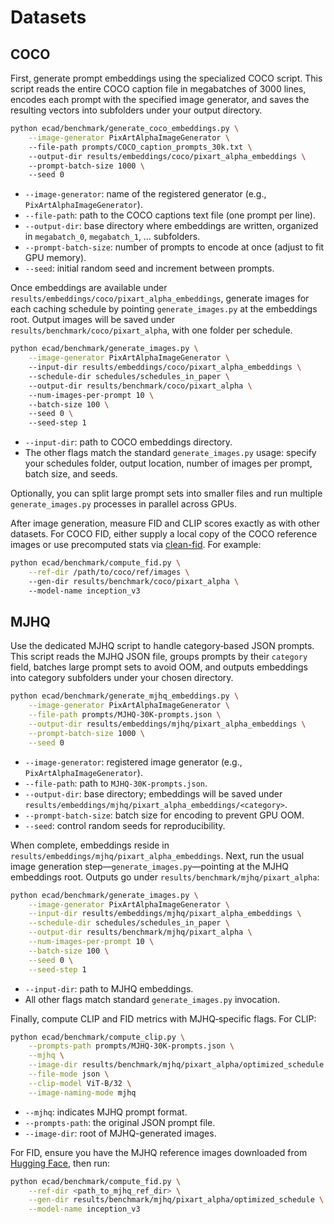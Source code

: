# Datasets

## COCO

First, generate prompt embeddings using the specialized COCO script. This script reads the entire COCO caption file in megabatches of 3000 lines, encodes each prompt with the specified image generator, and saves the resulting vectors into subfolders under your output directory.

```bash
python ecad/benchmark/generate_coco_embeddings.py \
    --image-generator PixArtAlphaImageGenerator \  
    --file-path prompts/COCO_caption_prompts_30k.txt \  
    --output-dir results/embeddings/coco/pixart_alpha_embeddings \  
    --prompt-batch-size 1000 \  
    --seed 0
```

* `--image-generator`: name of the registered generator (e.g., `PixArtAlphaImageGenerator`).
* `--file-path`: path to the COCO captions text file (one prompt per line).
* `--output-dir`: base directory where embeddings are written, organized in `megabatch_0`, `megabatch_1`, … subfolders.
* `--prompt-batch-size`: number of prompts to encode at once (adjust to fit GPU memory).
* `--seed`: initial random seed and increment between prompts. 

Once embeddings are available under `results/embeddings/coco/pixart_alpha_embeddings`, generate images for each caching schedule by pointing `generate_images.py` at the embeddings root. Output images will be saved under `results/benchmark/coco/pixart_alpha`, with one folder per schedule.

```bash
python ecad/benchmark/generate_images.py \
    --image-generator PixArtAlphaImageGenerator \  
    --input-dir results/embeddings/coco/pixart_alpha_embeddings \  
    --schedule-dir schedules/schedules_in_paper \  
    --output-dir results/benchmark/coco/pixart_alpha \  
    --num-images-per-prompt 10 \  
    --batch-size 100 \  
    --seed 0 \  
    --seed-step 1
```

* `--input-dir`: path to COCO embeddings directory.
* The other flags match the standard `generate_images.py` usage: specify your schedules folder, output location, number of images per prompt, batch size, and seeds.

Optionally, you can split large prompt sets into smaller files and run multiple `generate_images.py` processes in parallel across GPUs.

After image generation, measure FID and CLIP scores exactly as with other datasets. For COCO FID, either supply a local copy of the COCO reference images or use precomputed stats via [clean-fid](https://github.com/GaParmar/clean-fid). For example:

```bash
python ecad/benchmark/compute_fid.py \
    --ref-dir /path/to/coco/ref/images \  
    --gen-dir results/benchmark/coco/pixart_alpha \  
    --model-name inception_v3
```

## MJHQ

Use the dedicated MJHQ script to handle category‑based JSON prompts. This script reads the MJHQ JSON file, groups prompts by their `category` field, batches large prompt sets to avoid OOM, and outputs embeddings into category subfolders under your chosen directory.

```bash
python ecad/benchmark/generate_mjhq_embeddings.py \
    --image-generator PixArtAlphaImageGenerator \
    --file-path prompts/MJHQ-30K-prompts.json \
    --output-dir results/embeddings/mjhq/pixart_alpha_embeddings \
    --prompt-batch-size 1000 \
    --seed 0 
```

* `--image-generator`: registered image generator (e.g., `PixArtAlphaImageGenerator`).
* `--file-path`: path to `MJHQ-30K-prompts.json`.
* `--output-dir`: base directory; embeddings will be saved under `results/embeddings/mjhq/pixart_alpha_embeddings/<category>`.
* `--prompt-batch-size`: batch size for encoding to prevent GPU OOM.
* `--seed`: control random seeds for reproducibility.

When complete, embeddings reside in `results/embeddings/mjhq/pixart_alpha_embeddings`. Next, run the usual image generation step—`generate_images.py`—pointing at the MJHQ embeddings root. Outputs go under `results/benchmark/mjhq/pixart_alpha`:

```bash
python ecad/benchmark/generate_images.py \
    --image-generator PixArtAlphaImageGenerator \
    --input-dir results/embeddings/mjhq/pixart_alpha_embeddings \
    --schedule-dir schedules/schedules_in_paper \
    --output-dir results/benchmark/mjhq/pixart_alpha \
    --num-images-per-prompt 10 \
    --batch-size 100 \
    --seed 0 \
    --seed-step 1
```

* `--input-dir`: path to MJHQ embeddings.
* All other flags match standard `generate_images.py` invocation.

Finally, compute CLIP and FID metrics with MJHQ‑specific flags. For CLIP:

```bash
python ecad/benchmark/compute_clip.py \
    --prompts-path prompts/MJHQ-30K-prompts.json \
    --mjhq \
    --image-dir results/benchmark/mjhq/pixart_alpha/optimized_schedule \
    --file-mode json \
    --clip-model ViT-B/32 \
    --image-naming-mode mjhq
```

* `--mjhq`: indicates MJHQ prompt format.
* `--prompts-path`: the original JSON prompt file.
* `--image-dir`: root of MJHQ-generated images.

For FID, ensure you have the MJHQ reference images downloaded from [Hugging Face](https://huggingface.co/datasets/playgroundai/MJHQ-30K), then run:

```bash
python ecad/benchmark/compute_fid.py \
    --ref-dir <path_to_mjhq_ref_dir> \
    --gen-dir results/benchmark/mjhq/pixart_alpha/optimized_schedule \
    --model-name inception_v3
```